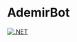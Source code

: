 # AdemirBot

[![.NET](https://github.com/welldtr/AdemirBot/actions/workflows/dotnet.yml/badge.svg)](https://github.com/welldtr/AdemirBot/actions/workflows/dotnet.yml)
